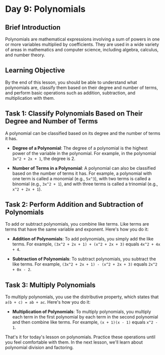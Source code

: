 # Day 9: Polynomials

## Brief Introduction

Polynomials are mathematical expressions involving a sum of powers in one or more variables multiplied by coefficients. They are used in a wide variety of areas in mathematics and computer science, including algebra, calculus, and number theory.

## Learning Objective

By the end of this lesson, you should be able to understand what polynomials are, classify them based on their degree and number of terms, and perform basic operations such as addition, subtraction, and multiplication with them.

## Task 1: Classify Polynomials Based on Their Degree and Number of Terms

A polynomial can be classified based on its degree and the number of terms it has.

- **Degree of a Polynomial**: The degree of a polynomial is the highest power of the variable in the polynomial. For example, in the polynomial `3x^2 + 2x + 1`, the degree is 2.

- **Number of Terms in a Polynomial**: A polynomial can also be classified based on the number of terms it has. For example, a polynomial with one term is called a monomial (e.g., `5x^3`), with two terms is called a binomial (e.g., `3x^2 + 1`), and with three terms is called a trinomial (e.g., `x^2 + 2x + 1`).

## Task 2: Perform Addition and Subtraction of Polynomials

To add or subtract polynomials, you combine like terms. Like terms are terms that have the same variable and exponent. Here's how you do it:

- **Addition of Polynomials**: To add polynomials, you simply add the like terms. For example, `(3x^2 + 2x + 1) + (x^2 + 2x + 3)` equals `4x^2 + 4x + 4`.

- **Subtraction of Polynomials**: To subtract polynomials, you subtract the like terms. For example, `(3x^2 + 2x + 1) - (x^2 + 2x + 3)` equals `2x^2 + 0x - 2`.

## Task 3: Multiply Polynomials

To multiply polynomials, you use the distributive property, which states that `a(b + c) = ab + ac`. Here's how you do it:

- **Multiplication of Polynomials**: To multiply polynomials, you multiply each term in the first polynomial by each term in the second polynomial and then combine like terms. For example, `(x + 1)(x - 1)` equals `x^2 - 1`.

That's it for today's lesson on polynomials. Practice these operations until you feel comfortable with them. In the next lesson, we'll learn about polynomial division and factoring.